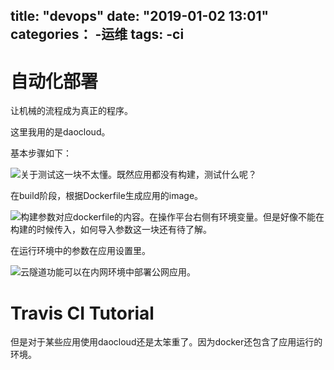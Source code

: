 title: "devops"
date: "2019-01-02 13:01"
categories：
    -运维
tags:
    -ci
---

# 自动化部署

让机械的流程成为真正的程序。

这里我用的是daocloud。

基本步骤如下：

![](/images/流程.png)关于测试这一块不太懂。既然应用都没有构建，测试什么呢？

在build阶段，根据Dockerfile生成应用的image。

![](/images/构建任务.png)构建参数对应dockerfile的内容。在操作平台右侧有环境变量。但是好像不能在构建的时候传入，如何导入参数这一块还有待了解。

在运行环境中的参数在应用设置里。

![](/images/应用设置.png)云隧道功能可以在内网环境中部署公网应用。



# Travis CI Tutorial

但是对于某些应用使用daocloud还是太笨重了。因为docker还包含了应用运行的环境。



